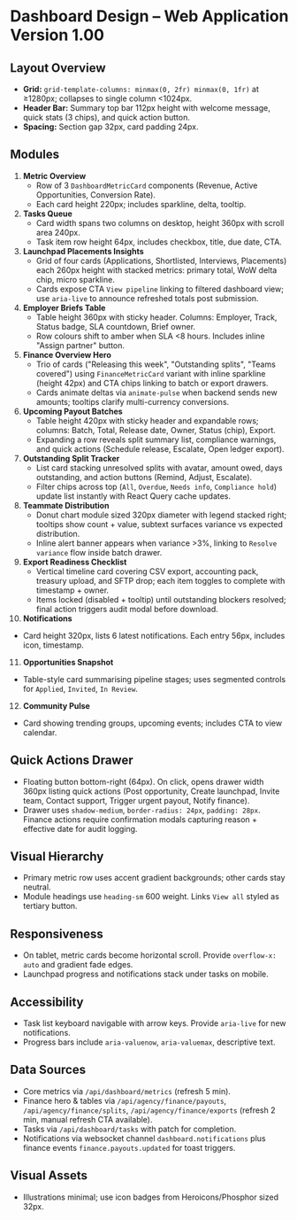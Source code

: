 # Dashboard Design – Web Application Version 1.00

## Layout Overview
- **Grid:** `grid-template-columns: minmax(0, 2fr) minmax(0, 1fr)` at ≥1280px; collapses to single column <1024px.
- **Header Bar:** Summary top bar 112px height with welcome message, quick stats (3 chips), and quick action button.
- **Spacing:** Section gap 32px, card padding 24px.

## Modules
1. **Metric Overview**
   - Row of 3 `DashboardMetricCard` components (Revenue, Active Opportunities, Conversion Rate).
   - Each card height 220px; includes sparkline, delta, tooltip.
2. **Tasks Queue**
   - Card width spans two columns on desktop, height 360px with scroll area 240px.
   - Task item row height 64px, includes checkbox, title, due date, CTA.
3. **Launchpad Placements Insights**
   - Grid of four cards (Applications, Shortlisted, Interviews, Placements) each 260px height with stacked metrics: primary total, WoW delta chip, micro sparkline.
   - Cards expose CTA `View pipeline` linking to filtered dashboard view; use `aria-live` to announce refreshed totals post submission.
4. **Employer Briefs Table**
   - Table height 360px with sticky header. Columns: Employer, Track, Status badge, SLA countdown, Brief owner.
   - Row colours shift to amber when SLA <8 hours. Includes inline "Assign partner" button.
5. **Finance Overview Hero**
   - Trio of cards ("Releasing this week", "Outstanding splits", "Teams covered") using `FinanceMetricCard` variant with inline sparkline (height 42px) and CTA chips linking to batch or export drawers.
   - Cards animate deltas via `animate-pulse` when backend sends new amounts; tooltips clarify multi-currency conversions.
6. **Upcoming Payout Batches**
   - Table height 420px with sticky header and expandable rows; columns: Batch, Total, Release date, Owner, Status (chip), Export.
   - Expanding a row reveals split summary list, compliance warnings, and quick actions (Schedule release, Escalate, Open ledger export).
7. **Outstanding Split Tracker**
   - List card stacking unresolved splits with avatar, amount owed, days outstanding, and action buttons (Remind, Adjust, Escalate).
   - Filter chips across top (`All`, `Overdue`, `Needs info`, `Compliance hold`) update list instantly with React Query cache updates.
8. **Teammate Distribution**
   - Donut chart module sized 320px diameter with legend stacked right; tooltips show count + value, subtext surfaces variance vs expected distribution.
   - Inline alert banner appears when variance >3%, linking to `Resolve variance` flow inside batch drawer.
9. **Export Readiness Checklist**
   - Vertical timeline card covering CSV export, accounting pack, treasury upload, and SFTP drop; each item toggles to complete with timestamp + owner.
   - Items locked (disabled + tooltip) until outstanding blockers resolved; final action triggers audit modal before download.
10. **Notifications**
   - Card height 320px, lists 6 latest notifications. Each entry 56px, includes icon, timestamp.
11. **Opportunities Snapshot**
   - Table-style card summarising pipeline stages; uses segmented controls for `Applied`, `Invited`, `In Review`.
12. **Community Pulse**
   - Card showing trending groups, upcoming events; includes CTA to view calendar.

## Quick Actions Drawer
- Floating button bottom-right (64px). On click, opens drawer width 360px listing quick actions (Post opportunity, Create launchpad, Invite team, Contact support, Trigger urgent payout, Notify finance).
- Drawer uses `shadow-medium`, `border-radius: 24px`, `padding: 28px`. Finance actions require confirmation modals capturing reason + effective date for audit logging.

## Visual Hierarchy
- Primary metric row uses accent gradient backgrounds; other cards stay neutral.
- Module headings use `heading-sm` 600 weight. Links `View all` styled as tertiary button.

## Responsiveness
- On tablet, metric cards become horizontal scroll. Provide `overflow-x: auto` and gradient fade edges.
- Launchpad progress and notifications stack under tasks on mobile.

## Accessibility
- Task list keyboard navigable with arrow keys. Provide `aria-live` for new notifications.
- Progress bars include `aria-valuenow`, `aria-valuemax`, descriptive text.

## Data Sources
- Core metrics via `/api/dashboard/metrics` (refresh 5 min).
- Finance hero & tables via `/api/agency/finance/payouts`, `/api/agency/finance/splits`, `/api/agency/finance/exports` (refresh 2 min, manual refresh CTA available).
- Tasks via `/api/dashboard/tasks` with patch for completion.
- Notifications via websocket channel `dashboard.notifications` plus finance events `finance.payouts.updated` for toast triggers.

## Visual Assets
- Illustrations minimal; use icon badges from Heroicons/Phosphor sized 32px.
